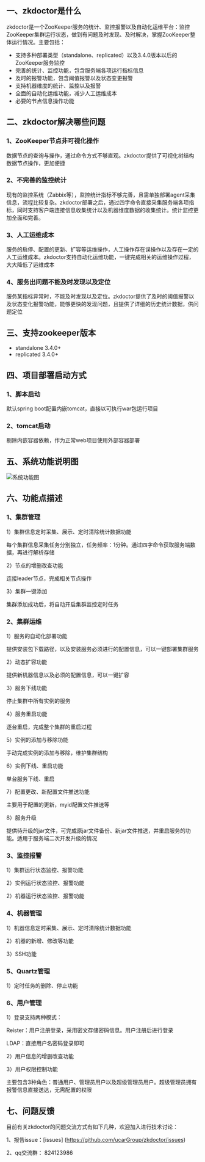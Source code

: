 ## 一、zkdoctor是什么
zkdoctor是一个ZooKeeper服务的统计、监控报警以及自动化运维平台：监控ZooKeeper集群运行状态，做到有问题及时发现、及时解决，掌握ZooKeeper整体运行情况。主要包括：
* 支持多种部署类型（standalone、replicated）以及3.4.0版本以后的ZooKeeper服务监控
* 完善的统计、监控功能，包含服务端各项运行指标信息
* 及时的报警功能，包含阈值报警以及状态变更报警
* 支持机器维度的统计、监控以及报警
* 全面的自动化运维功能，减少人工运维成本
* 必要的节点信息操作功能
## 二、zkdoctor解决哪些问题
### 1、ZooKeeper节点非可视化操作
数据节点的查询与操作，通过命令方式不够直观。zkdoctor提供了可视化树结构数据节点操作，更加便捷
### 2、不完善的监控统计
现有的监控系统（Zabbix等），监控统计指标不够完善，且需单独部署agent采集信息，流程比较复杂。zkdoctor部署之后，通过四字命令直接采集服务端各项指标，同时支持客户端连接信息收集统计以及机器维度数据的收集统计。统计监控更加全面和完善。
### 3、人工运维成本
服务的启停、配置的更新、扩容等运维操作，人工操作存在误操作以及存在一定的人工运维成本。zkdoctor支持自动化运维功能，一键完成相关的运维操作过程，大大降低了运维成本
### 4、服务出问题不能及时发现以及定位
服务某指标异常时，不能及时发现以及定位。zkdoctor提供了及时的阈值报警以及状态变化报警功能，能够更快的发现问题，且提供了详细的历史统计数据，供问题定位
## 三、支持zookeeper版本
* standalone	3.4.0+
* replicated	3.4.0+
## 四、项目部署启动方式
### 1、脚本启动
默认spring boot配置内嵌tomcat，直接以可执行war包运行项目
### 2、tomcat启动
剔除内嵌容器依赖，作为正常web项目使用外部容器部署
## 五、系统功能说明图
![系统功能图](https://github.com/ucarGroup/zkdoctor/blob/master/src/wikiimages/%E7%B3%BB%E7%BB%9F%E6%9E%B6%E6%9E%84%E5%9B%BE.png)

## 六、功能点描述
### 1、集群管理
1）集群信息定时采集、展示、定时清除统计数据功能

每个集群信息采集任务分别独立，任务频率：1分钟。通过四字命令获取服务端数据，再进行解析存储

2）节点的增删改查功能

连接leader节点，完成相关节点操作

3）集群一键添加

集群添加成功后，将自动开启集群监控定时任务

### 2、集群运维
1）服务的自动化部署功能

提供安装包下载路径，以及安装服务必须进行的配置信息，可以一键部署集群服务

2）动态扩容功能

提供新机器信息以及必须的配置信息，可以一键扩容

3）服务下线功能

停止集群中所有实例的服务

4）服务重启功能

逐台重启，完成整个集群的重启过程

5）实例的添加与移除功能

手动完成实例的添加与移除，维护集群结构

6）实例下线、重启功能

单台服务下线、重启

7）配置更改、新配置文件推送功能

主要用于配置的更新，myid配置文件推送等

8）服务升级

提供待升级的jar文件，可完成原jar文件备份、新jar文件推送，并重启服务的功能。适用于服务端二次开发升级的情况

### 3、监控报警
1）集群运行状态监控、报警功能

2）实例运行状态监控、报警功能

2）机器运行状态监控、报警功能
### 4、机器管理
1）机器信息定时采集、展示、定时清除统计数据功能

2）机器的新增、修改等功能

3）SSH功能
### 5、Quartz管理
1）定时任务的删除、停止功能
### 6、用户管理
1）登录支持两种模式：

Reister：用户注册登录，采用密文存储密码信息。用户注册后进行登录

LDAP：直接用户名密码登录即可

2）用户信息的增删改查功能

3）用户权限控制功能

主要包含3种角色：普通用户、管理员用户以及超级管理员用户。超级管理员拥有报警信息直接送达，无需配置的权限

## 七、问题反馈
目前有关zkdoctor的问题交流方式有如下几种，欢迎加入进行技术讨论：

1、报告issue：[issues] (https://github.com/ucarGroup/zkdoctor/issues)

2、qq交流群： 824123986


